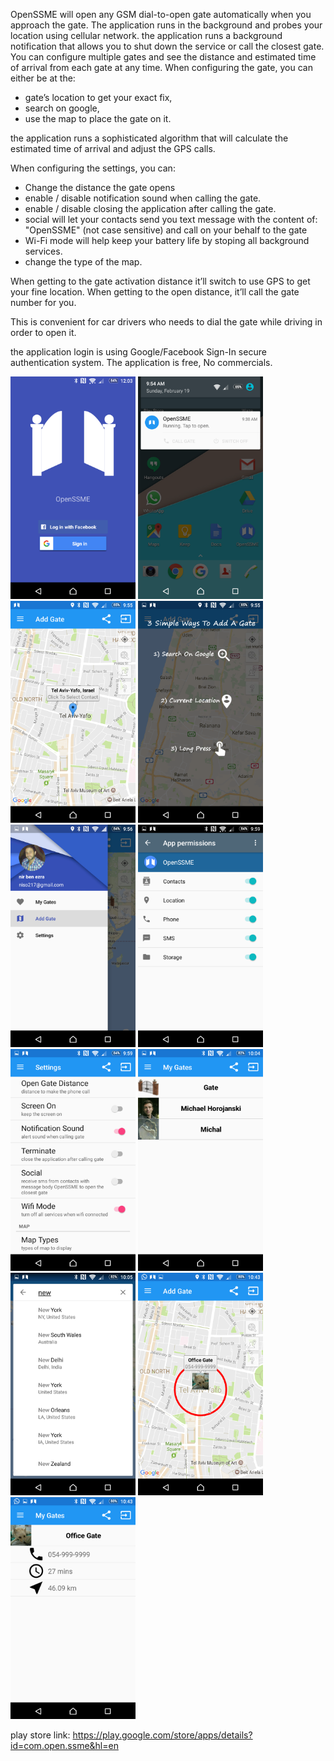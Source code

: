 OpenSSME will open any GSM dial-to-open gate automatically when you approach the gate.
The application runs in the background and probes your location using cellular network. 
the application runs a background notification that allows you to shut down the service or call the closest gate.
You can configure multiple gates and see the distance and estimated time of arrival from each gate at any time. 
When configuring the gate, you can either be at the:

- gate’s location to get your exact fix, 
- search on google, 
- use the map to place the gate on it.

the application runs a sophisticated algorithm that will calculate the estimated time of arrival and adjust the GPS calls.

When configuring the settings, you can:
- Change the distance the gate opens
- enable / disable notification sound when calling the gate.
- enable / disable closing the application after calling the gate.
- social will let your contacts send you text message with the content of: "OpenSSME"
(not case sensitive) and call on your behalf to the gate
- Wi-Fi mode will help keep your battery life by stoping all background services.
- change the type of the map.

When getting to the gate activation distance it’ll switch to use GPS to get your fine location. 
When getting to the open distance, it’ll call the gate number for you. 

This is convenient for car drivers who needs to dial the gate while driving in order to open it.

the application login is using Google/Facebook Sign-In secure authentication system.
The application is free, No commercials.

<img src="/app/src/main/res/drawable/screenshots/11.png" width="200" hight="200">
<img src="/app/src/main/res/drawable/screenshots/1.png" width="200" hight="200">
<img src="/app/src/main/res/drawable/screenshots/2.png" width="200" hight="200">
<img src="/app/src/main/res/drawable/screenshots/3.png" width="200" hight="200">
<img src="/app/src/main/res/drawable/screenshots/4.png" width="200" hight="200">
<img src="/app/src/main/res/drawable/screenshots/5.png" width="200" hight="200">
<img src="/app/src/main/res/drawable/screenshots/6.png" width="200" hight="200">
<img src="/app/src/main/res/drawable/screenshots/7.png" width="200" hight="200">
<img src="/app/src/main/res/drawable/screenshots/8.png" width="200" hight="200">
<img src="/app/src/main/res/drawable/screenshots/9.png" width="200" hight="200">
<img src="/app/src/main/res/drawable/screenshots/10.png" width="200" hight="200">






play store link: https://play.google.com/store/apps/details?id=com.open.ssme&hl=en
